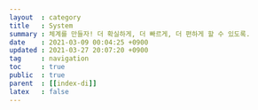 ```yaml
---
layout  : category
title   : System
summary : 체계를 만들자! 더 확실하게, 더 빠르게, 더 편하게 할 수 있도록.
date    : 2021-03-09 00:04:25 +0900
updated : 2021-03-27 20:07:20 +0900
tag     : navigation
toc     : true
public  : true
parent  : [[index-di]]
latex   : false
---
```

